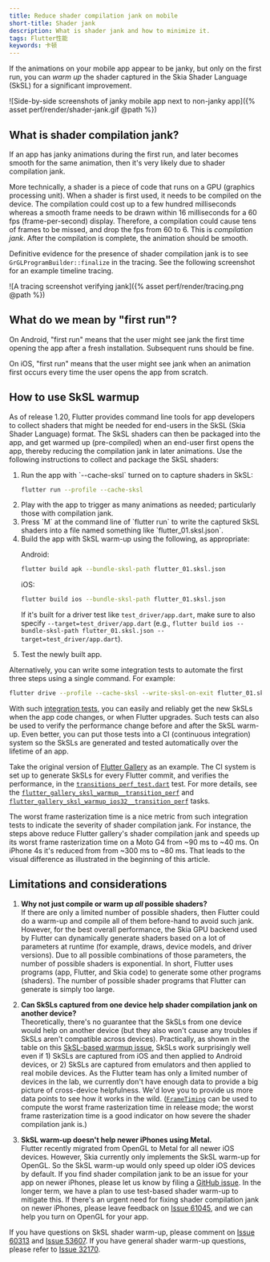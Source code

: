 ```yaml
---
title: Reduce shader compilation jank on mobile
short-title: Shader jank
description: What is shader jank and how to minimize it.
tags: Flutter性能
keywords: 卡顿
---
```


If the animations on your mobile app appear to be janky,
but only on the first run, you can _warm up_ the
shader captured in the Skia Shader Language (SkSL) for a
significant improvement.

![Side-by-side screenshots of janky mobile app next to non-janky app]({% asset perf/render/shader-jank.gif @path %})

## What is shader compilation jank?

If an app has janky animations during the first run,
and later becomes smooth for the same animation,
then it's very likely due to shader compilation jank.

More technically, a shader is a piece of code that runs on
a GPU (graphics processing unit).
When a shader is first used, it needs to be compiled on the device.
The compilation could cost up to a few hundred milliseconds
whereas a smooth frame needs to be drawn within 16 milliseconds
for a 60 fps (frame-per-second) display.
Therefore, a compilation could cause tens of frames to be missed,
and drop the fps from 60 to 6. This is _compilation jank_.
After the compilation is complete, the animation should be smooth.

Definitive evidence for the presence of shader compilation jank
is to see `GrGLProgramBuilder::finalize` in the tracing.
See the following screenshot for an example timeline tracing.

![A tracing screenshot verifying jank]({% asset perf/render/tracing.png @path %})

## What do we mean by "first run"?

On Android, "first run" means that the user might see
jank the first time opening the app after a fresh
installation. Subsequent runs should be fine.

On iOS, "first run" means that the user might see
jank when an animation first occurs every time
the user opens the app from scratch.

## How to use SkSL warmup

As of release 1.20, Flutter provides command line tools for app developers to
collect shaders that might be needed for end-users in the SkSL
(Skia Shader Language) format. The SkSL shaders can then be
packaged into the app, and get warmed up (pre-compiled)
when an end-user first opens the app, thereby reducing the compilation
jank in later animations. Use the following instructions to collect
and package the SkSL shaders:

<ol markdown="1">
<li markdown="1">Run the app with `--cache-sksl` turned on
    to capture shaders in SkSL:

```sh
flutter run --profile --cache-sksl
```
</li>

<li markdown="1"> Play with the app to trigger as many animations
    as needed; particularly those with compilation jank.
</li>

<li markdown="1"> Press `M` at the command line of `flutter run` to
    write the captured SkSL shaders into a file named something like
   `flutter_01.sksl.json`.
</li>

<li markdown="1"> Build the app with SkSL warm-up using the following,
    as appropriate:

Android:
```sh
flutter build apk --bundle-sksl-path flutter_01.sksl.json
```

iOS:
```sh
flutter build ios --bundle-sksl-path flutter_01.sksl.json
```

If it's built for a driver test like `test_driver/app.dart`, make sure to also specify `--target=test_driver/app.dart` (e.g., `flutter build ios --bundle-sksl-path flutter_01.sksl.json --target=test_driver/app.dart`).

</li>

<li markdown="1"> Test the newly built app.
</li>
</ol>

Alternatively, you can write some integration tests to
automate the first three steps using a single command.
For example:

```sh
flutter drive --profile --cache-sksl --write-sksl-on-exit flutter_01.sksl.json -t test_driver/app.dart
```

With such [integration tests][], you can easily and reliably get the
new SkSLs when the app code changes, or when Flutter upgrades.
Such tests can also be used to verify the performance change
before and after the SkSL warm-up. Even better, you can put
those tests into a CI (continuous integration) system so the
SkSLs are generated and tested automatically over the lifetime of an app.

Take the original version of [Flutter Gallery][] as an example.
The CI system is set up to generate SkSLs for every Flutter commit,
and verifies the performance, in the [`transitions_perf_test.dart`][] test.
For more details, see the [`flutter_gallery_sksl_warmup__transition_perf`][]
and [`flutter_gallery_sksl_warmup_ios32__transition_perf`][] tasks.

The worst frame rasterization time is a nice metric from such integration tests to indicate the severity of shader compilation jank. For instance, the steps above reduce Flutter gallery's shader compilation jank and speeds up its worst frame rasterization time on a Moto G4 from ~90 ms to ~40 ms. On iPhone 4s it's reduced from from ~300 ms to ~80 ms. That leads to the visual difference as illustrated in the beginning of this article.

[Flutter Gallery]: {{site.github}}/flutter/flutter/tree/master/dev/integration_tests/flutter_gallery
[`flutter_gallery_sksl_warmup__transition_perf`]: {{site.github}}/flutter/flutter/blob/master/dev/devicelab/bin/tasks/flutter_gallery_sksl_warmup__transition_perf.dart
[`flutter_gallery_sksl_warmup_ios32__transition_perf`]: {{site.github}}/flutter/flutter/blob/master/dev/devicelab/bin/tasks/flutter_gallery_sksl_warmup_ios32__transition_perf.dart
[integration tests]: /docs/cookbook/testing/integration/introduction
[`transitions_perf_test.dart`]: {{site.github}}/flutter/flutter/blob/master/dev/integration_tests/flutter_gallery/test_driver/transitions_perf_test.dart

## Limitations and considerations

1. **Why not just compile or warm up _all_ possible shaders?**<br>
   If there are only a limited number of possible shaders,
   then Flutter could do a warm-up and compile all of them
   before-hand to avoid such jank.
   However, for the best overall performance,
   the Skia GPU backend used by Flutter can dynamically generate
   shaders based on a lot of parameters at runtime
   (for example, draws, device models, and driver versions).
   Due to all possible combinations of those parameters,
   the number of possible shaders is exponential.
   In short, Flutter uses programs (app, Flutter, and Skia code)
   to generate some other programs (shaders). The number of possible
   shader programs that Flutter can generate is simply too large.

2. **Can SkSLs captured from one device help shader compilation jank
   on another device?**<br>
   Theoretically, there's no guarantee that the SkSLs from one device
   would help on another device (but they also won't cause any troubles
   if SkSLs aren't compatible across devices).
   Practically, as shown in the table on this [SkSL-based warmup issue][],
   SkSLs work surprisingly well
   even if 1) SkSLs are captured from iOS and then applied to Android devices,
   or 2) SkSLs are captured from emulators and then applied to real mobile
   devices. As the Flutter team has only a limited number of devices in the lab,
   we currently don't have enough data to provide a big picture of cross-device
   helpfulness. We'd love you to provide us more data points to see how it
   works in the wild. ([`FrameTiming`][] can be used to compute the worst frame
   rasterization time in release mode; the worst frame rasterization time is
   a good indicator on how severe the shader compilation jank is.)

3. **SkSL warm-up doesn't help newer iPhones using Metal.**<br>
   Flutter recently migrated from OpenGL to Metal for all newer iOS
   devices. However, Skia currently only implements the SkSL warm-up for
   OpenGL. So the SkSL warm-up would only speed up older iOS devices
   by default. If you find shader compilation jank to be an issue
   for your app on newer iPhones, please let us know by filing a
   [GitHub issue][]. In the longer term, we have a plan to use test-based
   shader warm-up to mitigate this. If there's an urgent need for fixing
   shader compilation jank on newer iPhones, please leave feedback on
   [Issue 61045][], and we can help you turn on OpenGL for your app.


[`FrameTiming`]: {{site.api}}/flutter/dart-ui/FrameTiming-class.html
[SkSL-based warmup issue]: {{site.github}}/flutter/flutter/issues/53607#issuecomment-608587484
[GitHub issue]: {{site.github}}/flutter/flutter/issues
[Issue 61045]: {{site.github}}/flutter/flutter/issues/61045

If you have questions on SkSL shader warm-up,
please comment on [Issue 60313][] and [Issue 53607][].
If you have general shader warm-up questions,
please refer to [Issue 32170][].

[Issue 32170]: {{site.github}}/flutter/flutter/issues/32170
[Issue 53607]: {{site.github}}/flutter/flutter/issues/53607
[Issue 60313]: {{site.github}}/flutter/flutter/issues/60313

